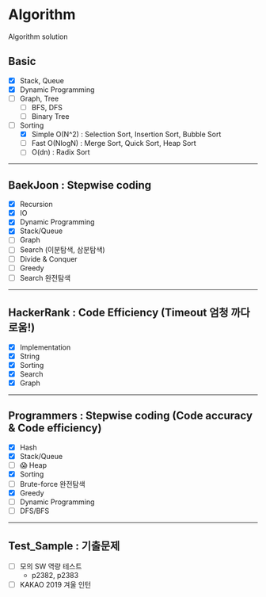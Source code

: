 # Algorithm
Algorithm solution
## Basic
  - [x] Stack, Queue
  - [x] Dynamic Programming
  - [ ] Graph, Tree
    - [ ] BFS, DFS
    - [ ] Binary Tree
  - [ ] Sorting
    - [x] Simple O(N^2) : Selection Sort, Insertion Sort, Bubble Sort
    - [ ] Fast O(NlogN) : Merge Sort, Quick Sort, Heap Sort
    - [ ] O(dn) : Radix Sort
*****    
## BaekJoon : Stepwise coding
  - [x] Recursion
  - [x] IO
  - [x] Dynamic Programming
  - [x] Stack/Queue
  - [ ] Graph
  - [ ] Search (이분탐색, 삼분탐색)
  - [ ] Divide & Conquer
  - [ ] Greedy
  - [ ] Search 완전탐색
*****     
## HackerRank : Code Efficiency (Timeout 엄청 까다로움!)
  - [x] Implementation
  - [x] String
  - [x] Sorting
  - [x] Search
  - [x] Graph
*****     
## Programmers : Stepwise coding (Code accuracy & Code efficiency)
  - [x] Hash
  - [x] Stack/Queue
  - [ ] 😱 Heap
  - [x] Sorting
  - [ ] Brute-force 완전탐색
  - [x] Greedy
  - [ ] Dynamic Programming
  - [ ] DFS/BFS
*****  
## Test_Sample : 기출문제 
  - [ ] 모의 SW 역량 테스트
    - p2382, p2383
  - [ ] KAKAO 2019 겨울 인턴
